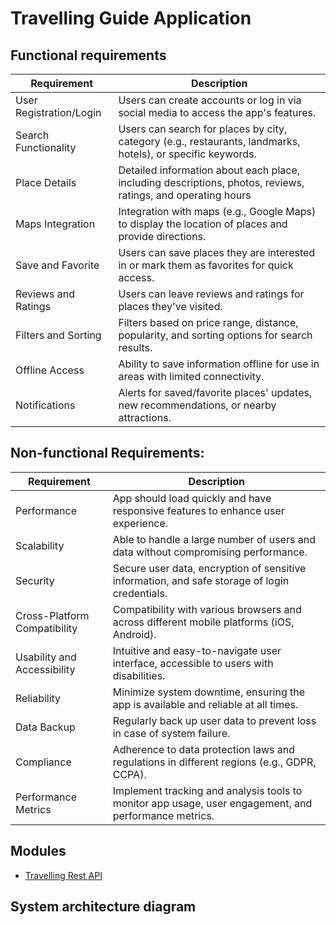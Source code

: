 # Travelling Guide Application


## Functional requirements
| Requirement  | Description  |
|---|---|
| User Registration/Login  | Users can create accounts or log in via social media to access the app's features.  |
| Search Functionality  | Users can search for places by city, category (e.g., restaurants, landmarks, hotels), or specific keywords.  |
| Place Details  | Detailed information about each place, including descriptions, photos, reviews, ratings, and operating hours  |
| Maps Integration  | Integration with maps (e.g., Google Maps) to display the location of places and provide directions.  |
| Save and Favorite  | Users can save places they are interested in or mark them as favorites for quick access.  |
| Reviews and Ratings  | Users can leave reviews and ratings for places they've visited.  |
| Filters and Sorting  | Filters based on price range, distance, popularity, and sorting options for search results.  |
| Offline Access  | Ability to save information offline for use in areas with limited connectivity.  |
| Notifications  | Alerts for saved/favorite places' updates, new recommendations, or nearby attractions.  |


## Non-functional Requirements:
| Requirement  | Description  |
|---|---|
| Performance  | App should load quickly and have responsive features to enhance user experience.   |
| Scalability  | Able to handle a large number of users and data without compromising performance.  |
| Security  | Secure user data, encryption of sensitive information, and safe storage of login credentials.   |
| Cross-Platform Compatibility  | Compatibility with various browsers and across different mobile platforms (iOS, Android).   |
| Usability and Accessibility  | Intuitive and easy-to-navigate user interface, accessible to users with disabilities.  |
| Reliability  | Minimize system downtime, ensuring the app is available and reliable at all times.   |
| Data Backup  | Regularly back up user data to prevent loss in case of system failure.   |
| Compliance  | Adherence to data protection laws and regulations in different regions (e.g., GDPR, CCPA).   |
| Performance Metrics  | Implement tracking and analysis tools to monitor app usage, user engagement, and performance metrics.  |
 

## Modules
- [Travelling Rest API](https://github.com/BBence9807/travelling-app-api)


## System architecture diagram